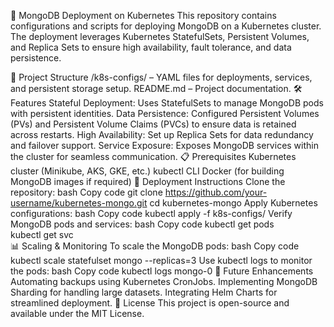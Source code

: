 🚀 MongoDB Deployment on Kubernetes
This repository contains configurations and scripts for deploying MongoDB on a Kubernetes cluster. The deployment leverages Kubernetes StatefulSets, Persistent Volumes, and Replica Sets to ensure high availability, fault tolerance, and data persistence.

📁 Project Structure
/k8s-configs/ – YAML files for deployments, services, and persistent storage setup.
README.md – Project documentation.
🛠️ Features
Stateful Deployment: Uses StatefulSets to manage MongoDB pods with persistent identities.
Data Persistence: Configured Persistent Volumes (PVs) and Persistent Volume Claims (PVCs) to ensure data is retained across restarts.
High Availability: Set up Replica Sets for data redundancy and failover support.
Service Exposure: Exposes MongoDB services within the cluster for seamless communication.
📋 Prerequisites
Kubernetes cluster (Minikube, AKS, GKE, etc.)
kubectl CLI
Docker (for building MongoDB images if required)
🚀 Deployment Instructions
Clone the repository:
bash
Copy code
git clone https://github.com/your-username/kubernetes-mongo.git
cd kubernetes-mongo
Apply Kubernetes configurations:
bash
Copy code
kubectl apply -f k8s-configs/
Verify MongoDB pods and services:
bash
Copy code
kubectl get pods  
kubectl get svc  
📊 Scaling & Monitoring
To scale the MongoDB pods:
bash
Copy code
kubectl scale statefulset mongo --replicas=3
Use kubectl logs to monitor the pods:
bash
Copy code
kubectl logs mongo-0
🧩 Future Enhancements
Automating backups using Kubernetes CronJobs.
Implementing MongoDB Sharding for handling large datasets.
Integrating Helm Charts for streamlined deployment.
📝 License
This project is open-source and available under the MIT License.
